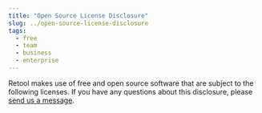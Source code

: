 ```yaml
---
title: "Open Source License Disclosure"
slug: ../open-source-license-disclosure
tags:
  - free
  - team
  - business
  - enterprise
---
```


Retool makes use of free and open source software that are subject to the following licenses. If you have any questions about this disclosure, please <a href="mailto:support&#64;retool.com">send us a message</a>.

<Demo
  url="https://legal.docsdemos.retool.com/p/open-source-license-disclosure"
  height="500px"
/>